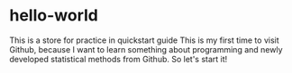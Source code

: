 # hello-world
This is a store for practice in quickstart guide
This is my first time to visit Github, because I want to learn something about programming and newly developed statistical methods from Github. So let's start it!
